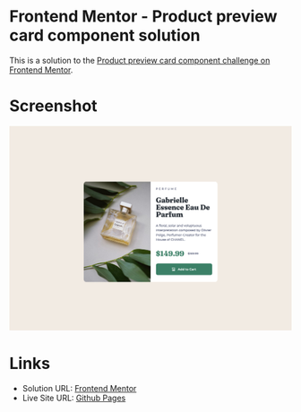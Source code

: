 # Frontend Mentor - Product preview card component solution

This is a solution to the [Product preview card component challenge on Frontend Mentor](https://www.frontendmentor.io/challenges/product-preview-card-component-GO7UmttRfa).

# Screenshot

![](/images/screenshot.png)

# Links

- Solution URL: [Frontend Mentor](https://www.frontendmentor.io/solutions/responsive-product-card-using-html-and-scss-Hl1NXFmcY-)
- Live Site URL: [Github Pages](https://sergrosu.github.io/product-preview-card-component/)
